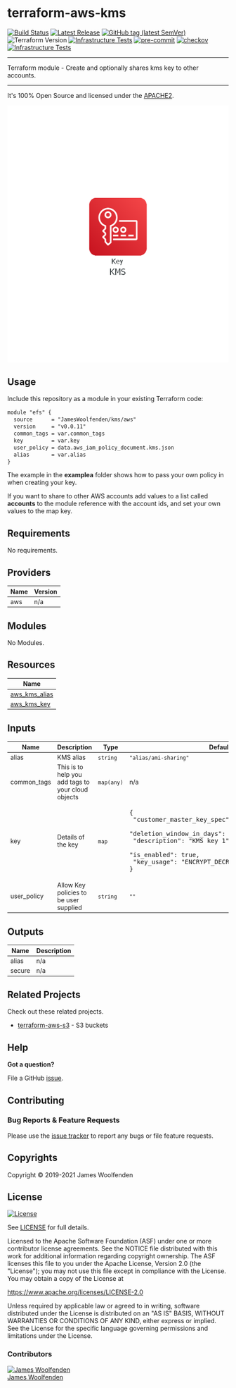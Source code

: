 # terraform-aws-kms

[![Build Status](https://github.com/JamesWoolfenden/terraform-aws-kms/workflows/Verify%20and%20Bump/badge.svg?branch=master)](https://github.com/JamesWoolfenden/terraform-aws-kms)
[![Latest Release](https://img.shields.io/github/release/JamesWoolfenden/terraform-aws-kms.svg)](https://github.com/JamesWoolfenden/terraform-aws-kms/releases/latest)
[![GitHub tag (latest SemVer)](https://img.shields.io/github/tag/JamesWoolfenden/terraform-aws-kms.svg?label=latest)](https://github.com/JamesWoolfenden/terraform-aws-kms/releases/latest)
![Terraform Version](https://img.shields.io/badge/tf-%3E%3D0.14.0-blue.svg)
[![Infrastructure Tests](https://www.bridgecrew.cloud/badges/github/JamesWoolfenden/terraform-aws-kms/cis_aws)](https://www.bridgecrew.cloud/link/badge?vcs=github&fullRepo=JamesWoolfenden%2Fterraform-aws-kms&benchmark=CIS+AWS+V1.2)
[![pre-commit](https://img.shields.io/badge/pre--commit-enabled-brightgreen?logo=pre-commit&logoColor=white)](https://github.com/pre-commit/pre-commit)
[![checkov](https://img.shields.io/badge/checkov-verified-brightgreen)](https://www.checkov.io/)
[![Infrastructure Tests](https://www.bridgecrew.cloud/badges/github/jameswoolfenden/terraform-aws-kms/general)](https://www.bridgecrew.cloud/link/badge?vcs=github&fullRepo=JamesWoolfenden%2Fterraform-aws-kms&benchmark=INFRASTRUCTURE+SECURITY)

---

Terraform module - Create and optionally shares kms key to other accounts.

---

It's 100% Open Source and licensed under the [APACHE2](LICENSE).

![alt text](./diagram/kms.png)

## Usage

Include this repository as a module in your existing Terraform code:

```hcl
module "efs" {
  source      = "JamesWoolfenden/kms/aws"
  version     = "v0.0.11"
  common_tags = var.common_tags
  key         = var.key
  user_policy = data.aws_iam_policy_document.kms.json
  alias       = var.alias
}
```

The example in the **examplea** folder shows how to pass your own policy in when creating your key.

If you want to share to other AWS accounts add values to a list called **accounts** to the module reference with the account ids, and set your own values to the map key.

<!-- BEGINNING OF PRE-COMMIT-TERRAFORM DOCS HOOK -->
## Requirements

No requirements.

## Providers

| Name | Version |
|------|---------|
| aws | n/a |

## Modules

No Modules.

## Resources

| Name |
|------|
| [aws_kms_alias](https://registry.terraform.io/providers/hashicorp/aws/latest/docs/resources/kms_alias) |
| [aws_kms_key](https://registry.terraform.io/providers/hashicorp/aws/latest/docs/resources/kms_key) |

## Inputs

| Name | Description | Type | Default | Required |
|------|-------------|------|---------|:--------:|
| alias | KMS alias | `string` | `"alias/ami-sharing"` | no |
| common\_tags | This is to help you add tags to your cloud objects | `map(any)` | n/a | yes |
| key | Details of the key | `map` | <pre>{<br>  "customer_master_key_spec": "SYMMETRIC_DEFAULT",<br>  "deletion_window_in_days": 10,<br>  "description": "KMS key 1",<br>  "is_enabled": true,<br>  "key_usage": "ENCRYPT_DECRYPT"<br>}</pre> | no |
| user\_policy | Allow Key policies to be user supplied | `string` | `""` | no |

## Outputs

| Name | Description |
|------|-------------|
| alias | n/a |
| secure | n/a |
<!-- END OF PRE-COMMIT-TERRAFORM DOCS HOOK -->

## Related Projects

Check out these related projects.

- [terraform-aws-s3](https://github.com/jameswoolfenden/terraform-aws-s3) - S3 buckets

## Help

**Got a question?**

File a GitHub [issue](https://github.com/JamesWoolfenden/terraform-aws-kms/issues).

## Contributing

### Bug Reports & Feature Requests

Please use the [issue tracker](https://github.com/JamesWoolfenden/terraform-aws-kms/issues) to report any bugs or file feature requests.

## Copyrights

Copyright © 2019-2021 James Woolfenden

## License

[![License](https://img.shields.io/badge/License-Apache%202.0-blue.svg)](https://opensource.org/licenses/Apache-2.0)

See [LICENSE](LICENSE) for full details.

Licensed to the Apache Software Foundation (ASF) under one
or more contributor license agreements. See the NOTICE file
distributed with this work for additional information
regarding copyright ownership. The ASF licenses this file
to you under the Apache License, Version 2.0 (the
"License"); you may not use this file except in compliance
with the License. You may obtain a copy of the License at

<https://www.apache.org/licenses/LICENSE-2.0>

Unless required by applicable law or agreed to in writing,
software distributed under the License is distributed on an
"AS IS" BASIS, WITHOUT WARRANTIES OR CONDITIONS OF ANY
KIND, either express or implied. See the License for the
specific language governing permissions and limitations
under the License.

### Contributors

[![James Woolfenden][jameswoolfenden_avatar]][jameswoolfenden_homepage]<br/>[James Woolfenden][jameswoolfenden_homepage]

[jameswoolfenden_homepage]: https://github.com/jameswoolfenden
[jameswoolfenden_avatar]: https://github.com/jameswoolfenden.png?size=150
[github]: https://github.com/jameswoolfenden
[linkedin]: https://www.linkedin.com/in/jameswoolfenden/
[twitter]: https://twitter.com/JimWoolfenden
[share_twitter]: https://twitter.com/intent/tweet/?text=terraform-aws-kms&url=https://github.com/JamesWoolfenden/terraform-aws-kms
[share_linkedin]: https://www.linkedin.com/shareArticle?mini=true&title=terraform-aws-kms&url=https://github.com/JamesWoolfenden/terraform-aws-kms
[share_reddit]: https://reddit.com/submit/?url=https://github.com/JamesWoolfenden/terraform-aws-kms
[share_facebook]: https://facebook.com/sharer/sharer.php?u=https://github.com/JamesWoolfenden/terraform-aws-kms
[share_email]: mailto:?subject=terraform-aws-kms&body=https://github.com/JamesWoolfenden/terraform-aws-kms
